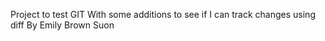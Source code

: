 Project to test GIT
With some additions to see if I can track changes using diff
By Emily Brown Suon
